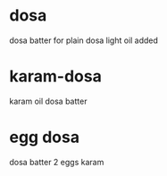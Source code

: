 # dosa

dosa batter for plain dosa
light oil added


# karam-dosa
  karam
  oil
  dosa batter

# egg dosa
  dosa batter
  2 eggs
  karam